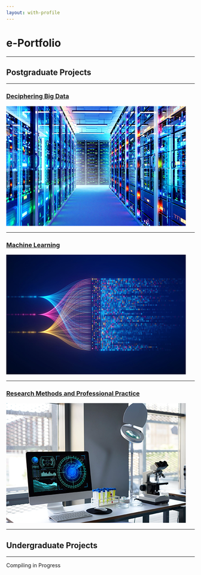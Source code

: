 ```yaml
---
layout: with-profile
---
```


# e-Portfolio

---

## Postgraduate Projects

---

### [Deciphering Big Data](Deciphering_Big_Data/README.md)

[<img src="images/Deciphering-Big-Data.png?raw=true"/>](Deciphering_Big_Data/README.md)

---

### [Machine Learning](Machine_Learning/README.md)

[<img src="images/Machine-Learning.png?raw=true"/>](Machine_Learning/README.md)

---

### [Research Methods and Professional Practice](Research_Methods_and_Professional_Practice/README.md)

[<img src="images/Research-Methods-and-Professional-Practice.png?raw=true"/>](Research_Methods_and_Professional_Practice/README.md)

---

## Undergraduate Projects

---

Compiling in Progress
